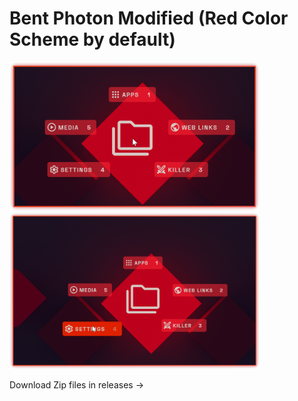 # Bent Photon Modified (Red Color Scheme by default)
<img src="https://raw.githubusercontent.com/reassDev/Kando-Theme/refs/heads/main/theme_showcase1.png" width="400"></img>
<img src="https://raw.githubusercontent.com/reassDev/Kando-Theme/refs/heads/main/theme_showcase2.png" width="400"></img>

Download Zip files in releases →
